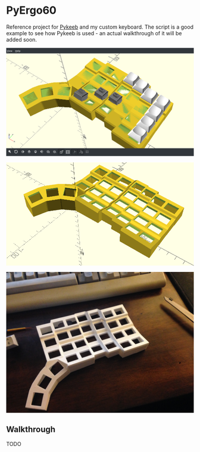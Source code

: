 # PyErgo60

Reference project for [Pykeeb](https://github.com/raycewest/pykeeb) and my custom keyboard.  The script is a good example to see how Pykeeb is used - an actual walkthrough of it will be added soon.

![pic](/pictures/PyErgo60_1.png "Model with keycaps and switches to check for collisions")

![pic](/pictures/PyErgo60_2.png "Rendered model.")

![pic](/pictures/PyErgo60_3.jpg "Printed model.")

## Walkthrough
TODO
